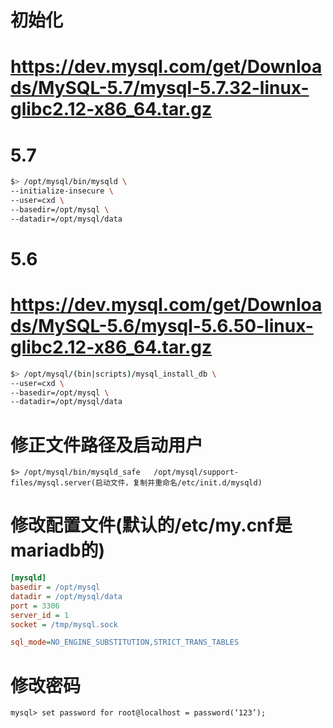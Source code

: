 # 初始化 
# https://dev.mysql.com/get/Downloads/MySQL-5.7/mysql-5.7.32-linux-glibc2.12-x86_64.tar.gz
# 5.7 
```bash
$> /opt/mysql/bin/mysqld \
--initialize-insecure \
--user=cxd \
--basedir=/opt/mysql \
--datadir=/opt/mysql/data
```

# 5.6 
# https://dev.mysql.com/get/Downloads/MySQL-5.6/mysql-5.6.50-linux-glibc2.12-x86_64.tar.gz 
```bash
$> /opt/mysql/(bin|scripts)/mysql_install_db \
--user=cxd \
--basedir=/opt/mysql \
--datadir=/opt/mysql/data
```


# 修正文件路径及启动用户 
```
$> /opt/mysql/bin/mysqld_safe   /opt/mysql/support-files/mysql.server(启动文件，复制并重命名/etc/init.d/mysqld)
```

# 修改配置文件(默认的/etc/my.cnf是mariadb的)
```ini
[mysqld]
basedir = /opt/mysql
datadir = /opt/mysql/data
port = 3306
server_id = 1
socket = /tmp/mysql.sock

sql_mode=NO_ENGINE_SUBSTITUTION,STRICT_TRANS_TABLES
```

# 修改密码
```
mysql> set password for root@localhost = password(‘123’);
```